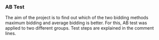 ### AB Test


The aim of the project is to find out which of the two bidding methods maximum bidding and average bidding is better.
For this, AB test was applied to two different groups. Test steps are explained in the comment lines.